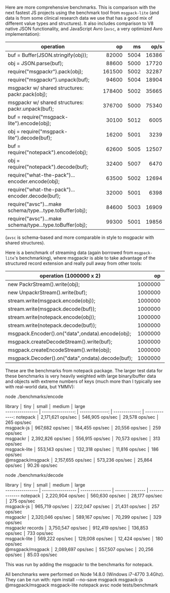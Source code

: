 Here are more comprehensive benchmarks. This is comparison with the next fastest JS projects using the benchmark tool from `msgpack-lite` (and data is from some clinical research data we use that has a good mix of different value types and structures). It also includes comparison to V8 native JSON functionality, and JavaScript Avro (`avsc`, a very optimized Avro implementation):

operation                                                  |   op   |   ms  |  op/s
---------------------------------------------------------- | ------: | ----: | -----:
buf = Buffer(JSON.stringify(obj));                         |   82000 |  5004 |  16386
obj = JSON.parse(buf);                                     |   88600 |  5000 |  17720
require("msgpackr").pack(obj);                             |  161500 |  5002 |  32287
require("msgpackr").unpack(buf);                           |   94600 |  5004 |  18904
msgpackr w/ shared structures: packr.pack(obj);            |  178400 |  5002 |  35665
msgpackr w/ shared structures: packr.unpack(buf);          |  376700 |  5000 |  75340
buf = require("msgpack-lite").encode(obj);                 |   30100 |  5012 |   6005
obj = require("msgpack-lite").decode(buf);                 |   16200 |  5001 |   3239
buf = require("notepack").encode(obj);                     |   62600 |  5005 |  12507
obj = require("notepack").decode(buf);                     |   32400 |  5007 |   6470
require("what-the-pack")... encoder.encode(obj);           |   63500 |  5002 |  12694
require("what-the-pack")... encoder.decode(buf);           |   32000 |  5001 |   6398
require("avsc")...make schema/type...type.toBuffer(obj);   |   84600 |  5003 |  16909
require("avsc")...make schema/type...type.toBuffer(obj);   |   99300 |  5001 |  19856

(`avsc` is schema-based and more comparable in style to msgpackr with shared structures).

Here is a benchmark of streaming data (again borrowed from `msgpack-lite`'s benchmarking), where msgpackr is able to take advantage of the structured record extension and really pull away from other tools:

operation (1000000 x 2)                          |   op    |  ms   |  op/s
------------------------------------------------ | ------: | ----: | -----:
new PackrStream().write(obj);                    | 1000000 |   372 | 2688172
new UnpackrStream().write(buf);                  | 1000000 |   247 | 4048582
stream.write(msgpack.encode(obj));               | 1000000 |  2898 | 345065
stream.write(msgpack.decode(buf));               | 1000000 |  1969 | 507872
stream.write(notepack.encode(obj));              | 1000000 |   901 | 1109877
stream.write(notepack.decode(buf));              | 1000000 |  1012 | 988142
msgpack.Encoder().on("data",ondata).encode(obj); | 1000000 |  1763 | 567214
msgpack.createDecodeStream().write(buf);         | 1000000 |  2222 | 450045
msgpack.createEncodeStream().write(obj);         | 1000000 |  1577 | 634115
msgpack.Decoder().on("data",ondata).decode(buf); | 1000000 |  2246 | 445235



These are the benchmarks from notepack package. The larger test data for these benchmarks is very heavily weighted with large binary/buffer data and objects with extreme numbers of keys (much more than I typically see with real-world data, but YMMV):

node ./benchmarks/encode

library          │ tiny              │ small           │ medium         │ large         
---------------- | ----------------: | --------------: | -------------: | -------------:
notepack         │ 2,171,621 ops/sec │ 546,905 ops/sec │ 29,578 ops/sec │ 265 ops/sec   
msgpack-js       │ 967,682 ops/sec   │ 184,455 ops/sec │ 20,556 ops/sec │ 259 ops/sec   
msgpackr         │ 2,392,826 ops/sec │ 556,915 ops/sec │ 70,573 ops/sec │ 313 ops/sec   
msgpack-lite     │ 553,143 ops/sec   │ 132,318 ops/sec │ 11,816 ops/sec │ 186 ops/sec   
@msgpack/msgpack │ 2,157,655 ops/sec │ 573,236 ops/sec │ 25,864 ops/sec │ 90.26 ops/sec 


node ./benchmarks/decode

library          │ tiny              │ small           │ medium          │ large         
---------------- | ----------------- | --------------- | --------------- | --------------
notepack         │ 2,220,904 ops/sec │ 560,630 ops/sec │ 28,177 ops/sec  │ 275 ops/sec   
msgpack-js       │ 965,719 ops/sec   │ 222,047 ops/sec │ 21,431 ops/sec  │ 257 ops/sec   
msgpackr         │ 2,320,046 ops/sec │ 589,167 ops/sec │ 70,299 ops/sec  │ 329 ops/sec   
msgpackr records │ 3,750,547 ops/sec │ 912,419 ops/sec │ 136,853 ops/sec │ 733 ops/sec   
msgpack-lite     │ 569,222 ops/sec   │ 129,008 ops/sec │ 12,424 ops/sec  │ 180 ops/sec   
@msgpack/msgpack │ 2,089,697 ops/sec │ 557,507 ops/sec │ 20,256 ops/sec  │ 85.03 ops/sec 

This was run by adding the msgpackr to the benchmarks for notepack.

All benchmarks were performed on Node 14.8.0 (Windows i7-4770 3.4Ghz). They can be run with:
npm install --no-save msgpack msgpack-js @msgpack/msgpack msgpack-lite notepack avsc
node tests/benchmark
